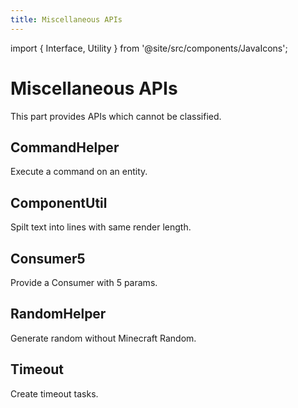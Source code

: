 ```yaml
---
title: Miscellaneous APIs
---
```


import { Interface, Utility } from '@site/src/components/JavaIcons';

# Miscellaneous APIs

This part provides APIs which cannot be classified.

## CommandHelper <Utility/>

Execute a command on an entity.

## ComponentUtil <Utility/>

Spilt text into lines with same render length.

## Consumer5 <Interface/>

Provide a Consumer with 5 params.

## RandomHelper <Utility/>

Generate random without Minecraft Random.

## Timeout <Utility/>

Create timeout tasks.